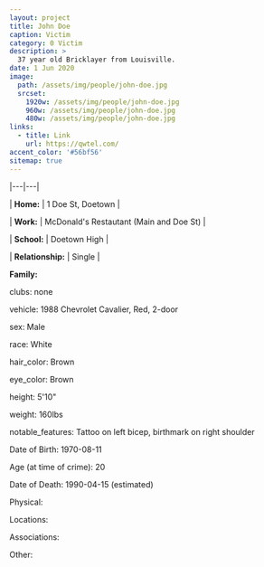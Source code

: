 ```yaml
---
layout: project
title: John Doe
caption: Victim
category: 0 Victim
description: >
  37 year old Bricklayer from Louisville.
date: 1 Jun 2020
image: 
  path: /assets/img/people/john-doe.jpg
  srcset: 
    1920w: /assets/img/people/john-doe.jpg
    960w: /assets/img/people/john-doe.jpg
    480w: /assets/img/people/john-doe.jpg
links:
  - title: Link
    url: https://qwtel.com/
accent_color: '#56bf56'
sitemap: true
---
```

|---|---|

| **Home:** | 1 Doe St, Doetown |

| **Work:** | McDonald's Restautant (Main and Doe St) |

| **School:** | Doetown High |

| **Relationship:** | Single |

**Family:**

clubs: none

vehicle: 1988 Chevrolet Cavalier, Red, 2-door

sex: Male

race: White

hair_color: Brown

eye_color: Brown

height: 5'10"

weight: 160lbs

notable_features: Tattoo on left bicep, birthmark on right shoulder

Date of Birth: 
1970-08-11

Age (at time of crime): 20

Date of Death: 
1990-04-15 (estimated)

Physical:



Locations:



Associations:



Other:





